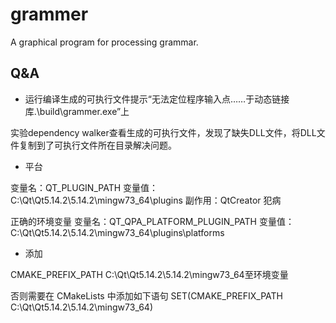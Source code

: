 # grammer

A graphical program for processing grammar.

## Q&A

+ 运行编译生成的可执行文件提示“无法定位程序输入点……于动态链接库.\build\grammer.exe”上

实验dependency walker查看生成的可执行文件，发现了缺失DLL文件，将DLL文件复制到了可执行文件所在目录解决问题。

+ 平台

变量名：QT_PLUGIN_PATH
变量值：C:\Qt\Qt5.14.2\5.14.2\mingw73_64\plugins
副作用：QtCreator 犯病

正确的环境变量
变量名：QT_QPA_PLATFORM_PLUGIN_PATH
变量值：C:\Qt\Qt5.14.2\5.14.2\mingw73_64\plugins\platforms

+ 添加

CMAKE_PREFIX_PATH
C:\Qt\Qt5.14.2\5.14.2\mingw73_64至环境变量

否则需要在 CMakeLists 中添加如下语句
SET(CMAKE_PREFIX_PATH C:\Qt\Qt5.14.2\5.14.2\mingw73_64)
